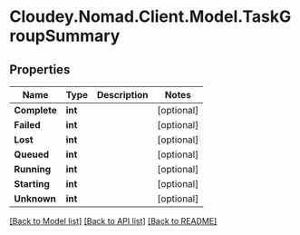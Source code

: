 # Cloudey.Nomad.Client.Model.TaskGroupSummary

## Properties

Name | Type | Description | Notes
------------ | ------------- | ------------- | -------------
**Complete** | **int** |  | [optional] 
**Failed** | **int** |  | [optional] 
**Lost** | **int** |  | [optional] 
**Queued** | **int** |  | [optional] 
**Running** | **int** |  | [optional] 
**Starting** | **int** |  | [optional] 
**Unknown** | **int** |  | [optional] 

[[Back to Model list]](../README.md#documentation-for-models) [[Back to API list]](../README.md#documentation-for-api-endpoints) [[Back to README]](../README.md)

